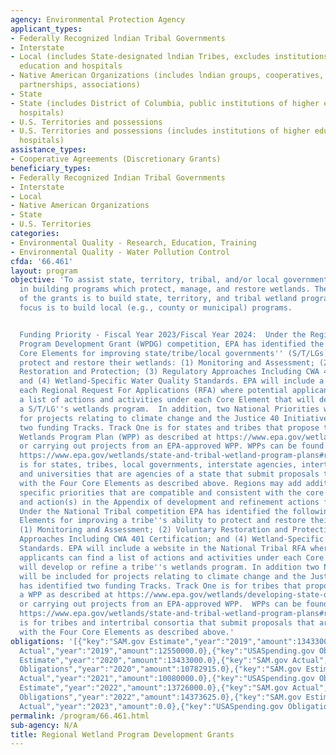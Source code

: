 ```yaml
---
agency: Environmental Protection Agency
applicant_types:
- Federally Recognized lndian Tribal Governments
- Interstate
- Local (includes State-designated lndian Tribes, excludes institutions of higher
  education and hospitals
- Native American Organizations (includes lndian groups, cooperatives, corporations,
  partnerships, associations)
- State
- State (includes District of Columbia, public institutions of higher education and
  hospitals)
- U.S. Territories and possessions
- U.S. Territories and possessions (includes institutions of higher education and
  hospitals)
assistance_types:
- Cooperative Agreements (Discretionary Grants)
beneficiary_types:
- Federally Recognized Indian Tribal Governments
- Interstate
- Local
- Native American Organizations
- State
- U.S. Territories
categories:
- Environmental Quality - Research, Education, Training
- Environmental Quality - Water Pollution Control
cfda: '66.461'
layout: program
objective: 'To assist state, territory, tribal, and/or local government (S/T/LG) agencies
  in building programs which protect, manage, and restore wetlands. The primary focus
  of the grants is to build state, territory, and tribal wetland programs. A secondary
  focus is to build local (e.g., county or municipal) programs.


  Funding Priority - Fiscal Year 2023/Fiscal Year 2024:  Under the Regional Wetland
  Program Development Grant (WPDG) competition, EPA has identified the following four
  Core Elements for improving state/tribe/local governments'' (S/T/LGs) ability to
  protect and restore their wetlands: (1) Monitoring and Assessment; (2) Voluntary
  Restoration and Protection; (3) Regulatory Approaches Including CWA 401 Certification;
  and (4) Wetland-Specific Water Quality Standards. EPA will include a website in
  each Regional Request For Applications (RFA) where potential applicants can find
  a list of actions and activities under each Core Element that will develop or refine
  a S/T/LG''s wetlands program.  In addition, two National Priorities will be included
  for projects relating to climate change and the Justice 40 Initiative. EPA has identified
  two funding Tracks. Track One is for states and tribes that propose to develop a
  Wetlands Program Plan (WPP) as described at https://www.epa.gov/wetlands/developing-state-or-tribal-wetland-program-plan
  or carrying out projects from an EPA-approved WPP. WPPs can be found on-line at
  https://www.epa.gov/wetlands/state-and-tribal-wetland-program-plans#r1. Track Two
  is for states, tribes, local governments, interstate agencies, intertribal consortia,
  and universities that are agencies of a state that submit proposals that are consistent
  with the Four Core Elements as described above. Regions may add additional Region
  specific priorities that are compatible and consistent with the core element(s)
  and action(s) in the Appendix of development and refinement actions found at https://www.epa.gov/sites/production/files/2016-03/documents/wpdg_cef_appendix.pdf.
  Under the National Tribal competition EPA has identified the following four Core
  Elements for improving a tribe''s ability to protect and restore their wetlands:
  (1) Monitoring and Assessment; (2) Voluntary Restoration and Protection; (3) Regulatory
  Approaches Including CWA 401 Certification; and (4) Wetland-Specific Water Quality
  Standards. EPA will include a website in the National Tribal RFA where potential
  applicants can find a list of actions and activities under each Core Element that
  will develop or refine a tribe''s wetlands program. In addition two National Priorities
  will be included for projects relating to climate change and the Justice40 Initiative.  EPA
  has identified two funding Tracks. Track One is for tribes that propose to develop
  a WPP as described at https://www.epa.gov/wetlands/developing-state-or-tribal-wetland-program-plan
  or carrying out projects from an EPA-approved WPP.  WPPs can be found on-line at
  https://www.epa.gov/wetlands/state-and-tribal-wetland-program-plans#r1 . Track Two
  is for tribes and intertribal consortia that submit proposals that are consistent
  with the Four Core Elements as described above.'
obligations: '[{"key":"SAM.gov Estimate","year":"2019","amount":13433000.0},{"key":"SAM.gov
  Actual","year":"2019","amount":12550000.0},{"key":"USASpending.gov Obligations","year":"2019","amount":9030977.0},{"key":"SAM.gov
  Estimate","year":"2020","amount":13433000.0},{"key":"SAM.gov Actual","year":"2020","amount":11942000.0},{"key":"USASpending.gov
  Obligations","year":"2020","amount":10782915.0},{"key":"SAM.gov Estimate","year":"2021","amount":9762000.0},{"key":"SAM.gov
  Actual","year":"2021","amount":10080000.0},{"key":"USASpending.gov Obligations","year":"2021","amount":7851631.0},{"key":"SAM.gov
  Estimate","year":"2022","amount":13726000.0},{"key":"SAM.gov Actual","year":"2022","amount":10619000.0},{"key":"USASpending.gov
  Obligations","year":"2022","amount":14373625.0},{"key":"SAM.gov Estimate","year":"2023","amount":12473000.0},{"key":"SAM.gov
  Actual","year":"2023","amount":0.0},{"key":"USASpending.gov Obligations","year":"2023","amount":1443864.0}]'
permalink: /program/66.461.html
sub-agency: N/A
title: Regional Wetland Program Development Grants
---
```

